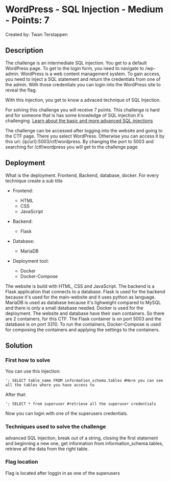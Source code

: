 # WordPress - SQL Injection - Medium - Points: 7
Created by: Twan Terstappen

## Description

The challenge is an intermediate SQL injection. You get to a default WordPress page. To get to the login form, you need to navigate to /wp-admin. WordPress is a web content management system. To gain access, you need to inject a SQL statement and return the credentials from one of the admin. With those credentials you can login into the WordPress site to reveal the flag.

With this injection, you get to know a advaced technique of SQL Injection.

For solving this challenge you will receive 7 points. This challenge is hard and for someone that is has some knowledge of SQL injection it's challenging. [Learn about the basic and more advanced SQL injections](https://vm-thijs.ewi.utwente.nl/ctf/sql)

The challenge can be accessed after logging into the website and going to the CTF page. There you select WordPress. 
Otherwise you can access it by this url: {ip/url}:5003/ctf/wordpress. 
By changing the port to 5003 and searching for /ctf/wordpress you will get to the challenge page


## Deployment

What is the deployment. Frontend, Backend, database, docker.
For every technique create a sub title
- Frontend:
    - HTML
    - CSS
    - JavaScript

- Backend:
    - Flask

- Database:
    - MariaDB

- Deployment tool:
    - Docker
    - Docker-Compose

The website is build with HTML, CSS and JavaScript. The backend is a Flask application that connects to a database. Flask is used for the backend because it's used for the main-website and it uses python as language. MariaDB is used as database because it's lighweight compared to MySQL and there is only a small database needed. Docker is used for the deployment. The website and database have their own containers. So there are 2 containers, for this CTF. The Flask container is on port 5003 and the database is on port 3310. To run the containers, Docker-Compose is used for composing the containers and applying the settings to the containers.



## Solution

 

### First how to solve
You can use this injection:
```
'; SELECT table_name FROM information_schema.tables #Here you can see all the tables where you have access to
```
After that:
```
'; SELECT * from superuser #retrieve all the superuser credentials
```
Now you can login with one of the superusers credentials.

### Techniques used to solve the challenge
advanced SQL Injection, break out of a string, closing the first statement and beginning a new one, get information from information_schema.tables,
retrieve all the data from the right table.

### Flag location
Flag is located after loggin in as one of the superusers